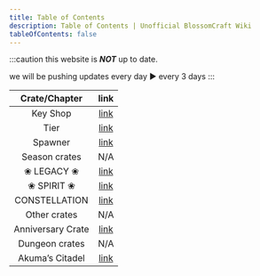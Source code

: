 ```yaml
---
title: Table of Contents
description: Table of Contents | Unofficial BlossomCraft Wiki
tableOfContents: false
---
```


:::caution
this website is ***NOT*** up to date.

we will be pushing updates every day ► every 3 days
:::

|     Crate/Chapter      |   link    |
|:----------------------:|:---------:|
|      Key Shop       |   [link](/key-shop/home/)    |
|      Tier       |   [link](/tier/home/)    |
|      Spawner       |   [link](/spawner/home/)    |
|       Season crates            | N/A |
|      ❀ LEGACY ❀       |   [link](/legacy/home/)    |
|      ❀ SPIRIT ❀       |   [link](/spirit/home/)    |
|      CONSTELLATION       |   [link](/constellation/home/)    |
|       Other crates            | N/A |
|      Anniversary Crate       |   [link](/anniversary/home/)    |
|       Dungeon crates            | N/A |
|      Akuma’s Citadel       |   [link](/akumas_citadel/home/)    |